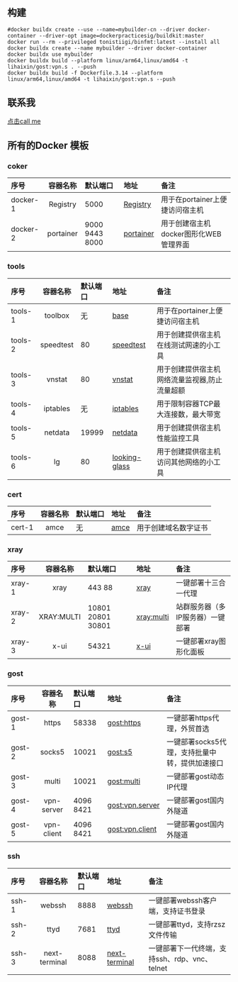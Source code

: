 ## 构建

```
#docker buildx create --use --name=mybuilder-cn --driver docker-container --driver-opt image=dockerpracticesig/buildkit:master
docker run --rm --privileged tonistiigi/binfmt:latest --install all
docker buildx create --name mybuilder --driver docker-container
docker buildx use mybuilder
docker buildx build --platform linux/arm64,linux/amd64 -t lihaixin/gost:vpn.s . --push
docker buildx build -f Dockerfile.3.14 --platform linux/arm64,linux/amd64 -t lihaixin/gost:vpn.s --push
```

## 联系我

[点击call me](./contactme.md)

## 所有的Docker 模板

### coker
|序号|容器名称|默认端口|地址|备注|
|:----|:----:|:----|:----|:----|
|docker-1|Registry|5000|[Registry](https://hub.docker.com/_/registry)|用于在portainer上便捷访问宿主机|
|docker-2|portainer|9000 9443 8000|[portainer](https://hub.docker.com/r/lihaixin/portainer)|用于创建宿主机docker图形化WEB管理界面|

### tools
|序号|容器名称|默认端口|地址|备注|
|:----|:----:|:----|:----|:----|
|tools-1|toolbox|无|[base](https://hub.docker.com/r/lihaixin/toolbox)|用于在portainer上便捷访问宿主机|
|tools-2|speedtest|80|[speedtest](https://hub.docker.com/r/lihaixin/speedtest)|用于创建提供宿主机在线测试网速的小工具|
|tools-3|vnstat|80|[vnstat](https://hub.docker.com/r/lihaixin/vnstat)|用于创建提供宿主机网络流量监视器,防止流量超额|
|tools-4|iptables|无|[iptables](https://hub.docker.com/r/lihaixin/iptables)|用于限制容器TCP最大连接数，最大带宽|
|tools-5|netdata|19999|[netdata](https://hub.docker.com/r/lihaixin/netdata)|用于创建提供宿主机性能监控工具|
|tools-6|lg|80|[looking-glass](https://hub.docker.com/r/lihaixin/looking-glass)|用于创建提供宿主机访问其他网络的小工具|

### cert 
|序号|容器名称|默认端口|地址|备注|
|:----|:----:|:----|:----|:----|
|cert-1|amce|无|[amce](https://hub.docker.com/r/lihaixin/amce)|用于创建域名数字证书|

### xray 
|序号|容器名称|默认端口|地址|备注|
|:----|:----:|:----|:----|:----|
| xray-1|xray|443 88|[xray](https://hub.docker.com/r/lihaixin/xray)|一键部署十三合一代理|
| xray-2|XRAY:MULTI|10801 20801 30801 |[xray:multi](https://hub.docker.com/r/lihaixin/xray/tags)|站群服务器（多IP服务器）一键部署|
| xray-3|x-ui|54321|[x-ui](https://hub.docker.com/r/lihaixin/x-ui)|一键部署xray图形化面板|

### gost
|序号|容器名称|默认端口|地址|备注|
|:----|:----:|:----|:----|:----|
| gost-1|https|58338|[gost:https](https://hub.docker.com/r/lihaixin/gost/tags)|一键部署https代理，外贸首选|
| gost-2|socks5|10021|[gost:s5](https://hub.docker.com/r/lihaixin/gost/tags)|一键部署socks5代理，支持批量中转，提供加速接口|
| gost-3|multi|10021|[gost:multi](https://hub.docker.com/r/lihaixin/gost/tags)|一键部署gost动态IP代理|
| gost-4|vpn-server|4096 8421|[gost:vpn.server](https://hub.docker.com/r/lihaixin/gost/tags)|一键部署gost国内外隧道|
| gost-5|vpn-client|4096 8421|[gost:vpn.client](https://hub.docker.com/r/lihaixin/gost/tags)|一键部署gost国内外隧道|

### ssh
|序号|容器名称|默认端口|地址|备注|
|:----|:----:|:----|:----|:----|
| ssh-1|webssh|8888|[webssh](https://hub.docker.com/r/lihaixin/webssh)|一键部署webssh客户端，支持证书登录|
| ssh-2|ttyd|7681|[ttyd](https://hub.docker.com/r/lihaixin/ttyd)|一键部署ttyd，支持rzsz文件传输|
| ssh-3|next-terminal|8088|[next-terminal](https://hub.docker.com/r/lihaixin/next-terminal)|一键部署下一代终端，支持ssh、rdp、vnc、telnet |


